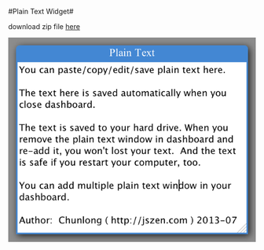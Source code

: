 #Plain Text Widget#

download zip file [here](https://github.com/longbill/Plain-Text-Widget/blob/master/Plain%20Text.wdgt.zip?raw=true)




![screenshot](https://github.com/longbill/Plain-Text-Widget/blob/master/screenshot.png?raw=true)
